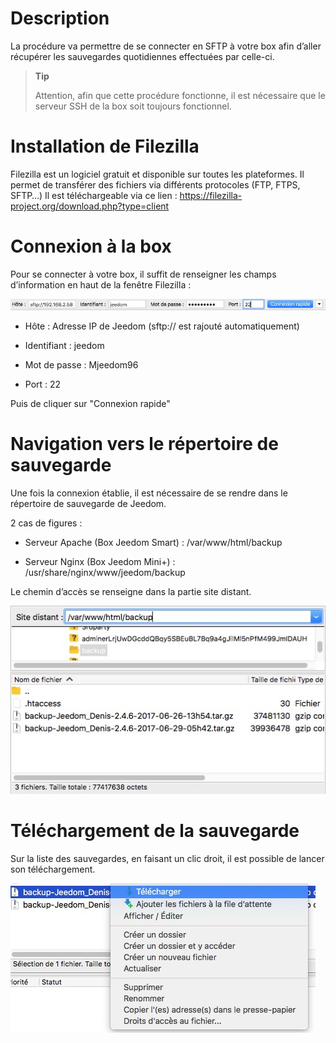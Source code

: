Description 
===========

La procédure va permettre de se connecter en SFTP à votre box afin
d’aller récupérer les sauvegardes quotidiennes effectuées par celle-ci.

> **Tip**
>
> Attention, afin que cette procédure fonctionne, il est nécessaire que
> le serveur SSH de la box soit toujours fonctionnel.

Installation de Filezilla 
=========================

Filezilla est un logiciel gratuit et disponible sur toutes les
plateformes. Il permet de transférer des fichiers via différents
protocoles (FTP, FTPS, SFTP…​) Il est téléchargeable via ce lien :
<https://filezilla-project.org/download.php?type=client>

Connexion à la box 
==================

Pour se connecter à votre box, il suffit de renseigner les champs
d’information en haut de la fenêtre Filezilla :

![restore filezilla01](images/restore-filezilla01.jpg)

-   Hôte : Adresse IP de Jeedom (sftp:// est rajouté automatiquement)

-   Identifiant : jeedom

-   Mot de passe : Mjeedom96

-   Port : 22

Puis de cliquer sur "Connexion rapide"

Navigation vers le répertoire de sauvegarde 
===========================================

Une fois la connexion établie, il est nécessaire de se rendre dans le
répertoire de sauvegarde de Jeedom.

2 cas de figures :

-   Serveur Apache (Box Jeedom Smart) : /var/www/html/backup

-   Serveur Nginx (Box Jeedom Mini+) :
    /usr/share/nginx/www/jeedom/backup

Le chemin d’accès se renseigne dans la partie site distant.

![restore filezilla02](images/restore-filezilla02.jpg)

Téléchargement de la sauvegarde 
===============================

Sur la liste des sauvegardes, en faisant un clic droit, il est possible
de lancer son téléchargement.

![restore filezilla03](images/restore-filezilla03.jpg)
